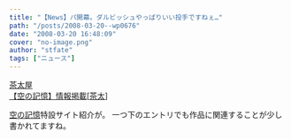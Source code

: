 ```yaml
---
title: "【News】パ開幕。ダルビッシュやっぱりいい投手ですねぇ…"
path: "/posts/2008-03-20--wp0676"
date: "2008-03-20 16:48:09"
cover: "no-image.png"
author: "stfate"
tags: ["ニュース"]
---
```


<style type="text/css">
<!--
p {white-space: pre-wrap};
-->
</style>

<a class="topics" href="http://chata.moo.jp/" target="_blank">茶太屋 【空の記憶】情報掲載</a><span class="junre">[<a href="http://chata.moo.jp/" target="_blank">茶太</a>]</span>
<div class="news"><a href="http://www.team-e.co.jp/soranokioku/index.html" target="_blank">空の記憶</a>特設サイト紹介が。
一つ下のエントリでも作品に関連することが少し書かれてますね。</div>
